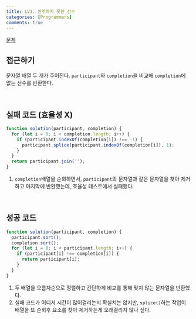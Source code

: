 ```yaml
---
title: LV1. 완주하지 못한 선수
categories: [Programmers]
comments: true
---
```


[문제](https://programmers.co.kr/learn/courses/30/lessons/42576)

## 접근하기

문자열 배열 두 개가 주어진다. `participant`와 `completion`을 비교해 `completion`에 없는 선수를 반환한다.

<br>

## 실패 코드 (효율성 X)

```js
function solution(participant, completion) {
  for (let i = 0; i < completion.length; i++) {
    if (participant.indexOf(completion[i]) !== -1) {
      participant.splice(participant.indexOf(completion[i]), 1);
    }
  }
  return participant.join('');
}
```

1. `completion`배열을 순회하면서, `participant`의 문자열과 같은 문자열을 찾아 제거하고 마지막에 반환했는데, 효율성 테스트에서 실패했다.

<br>

## 성공 코드

```js
function solution(participant, completion) {
  participant.sort();
  completion.sort();
  for (let i = 0; i < participant.length; i++) {
    if (participant[i] !== completion[i]) {
      return participant[i];
    }
  }
}
```

1. 두 배열을 오름차순으로 정렬하고 간단하게 비교를 통해 맞지 않는 문자열을 반환했다.
2. 실패 코드가 어디서 시간이 많이걸리는지 확실치는 않지만, `splice()`하는 작업이 배열을 또 순회후 요소를 찾아 제거하는게 오래걸리지 않나 싶다.
